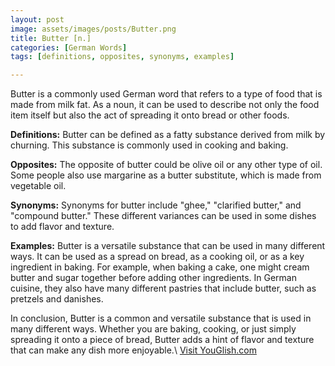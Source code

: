 ```yaml
---
layout: post
image: assets/images/posts/Butter.png
title: Butter [n.]
categories: [German Words]
tags: [definitions, opposites, synonyms, examples]

---
```


Butter is a commonly used German word that refers to a type of food that is made from milk fat. As a noun, it can be used to describe not only the food item itself but also the act of spreading it onto bread or other foods. 

**Definitions:** Butter can be defined as a fatty substance derived from milk by churning. This substance is commonly used in cooking and baking.

**Opposites:** The opposite of butter could be olive oil or any other type of oil. Some people also use margarine as a butter substitute, which is made from vegetable oil.

**Synonyms:** Synonyms for butter include "ghee," "clarified butter," and "compound butter." These different variances can be used in some dishes to add flavor and texture.

**Examples:** Butter is a versatile substance that can be used in many different ways. It can be used as a spread on bread, as a cooking oil, or as a key ingredient in baking. For example, when baking a cake, one might cream butter and sugar together before adding other ingredients. In German cuisine, they also have many different pastries that include butter, such as pretzels and danishes. 

In conclusion, Butter is a common and versatile substance that is used in many different ways. Whether you are baking, cooking, or just simply spreading it onto a piece of bread, Butter adds a hint of flavor and texture that can make any dish more enjoyable.\ <a id="yg-widget-0" class="youglish-widget" data-query="Butter" data-lang="german" data-components="8412" data-auto-start="0" data-bkg-color="theme_light" data-title="How%20to%20pronounce%20Butter%20in%20German"  rel="nofollow" href="https://youglish.com">Visit YouGlish.com</a><script async src="https://youglish.com/public/emb/widget.js" charset="utf-8"></script>